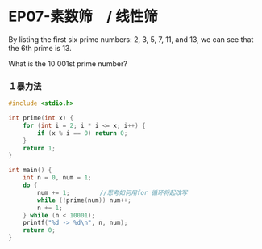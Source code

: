 # EP07-素数筛　/  线性筛

By listing the first six prime numbers: 2, 3, 5, 7, 11, and 13, we can see that the 6th prime is 13.

What is the 10 001st prime number?

### １暴力法

```c
#include <stdio.h>

int prime(int x) {
    for (int i = 2; i * i <= x; i++) {
        if (x % i == 0) return 0;
    }
    return 1;
}

int main() {
    int n = 0, num = 1;
    do {
        num += 1;　　　　　//思考如何用for 循环将起改写
        while (!prime(num)) num++;
        n += 1;
    } while (n < 10001);
    printf("%d -> %d\n", n, num);
    return 0;
}
```

